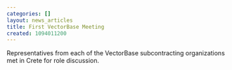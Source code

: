 ```yaml
---
categories: []
layout: news_articles
title: First VectorBase Meeting
created: 1094011200
---
```

Representatives from each of the VectorBase subcontracting organizations met in Crete for role discussion.
